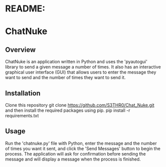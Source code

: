 # README:
# ChatNuke
## Overview 
ChatNuke is an application written in Python and uses the 'pyautogui'
library to send a given message a number of times. It also has an
interactive graphical user interface (GUI) that allows users to enter 
the message they want to send and the number of times they want to send it. 
## Installation
Clone this repository
git clone https://github.com/S3THR0/Chat_Nuke.git
and then install the required packages using pip.
pip install -r requirements.txt
## Usage 
Run the 'chatnuke.py' file with Python, enter the message and the number of times you want it sent, and click the 'Send Messages' button to begin the process. The application will ask for confirmation before sending the message and will display a message when the process is finished.
